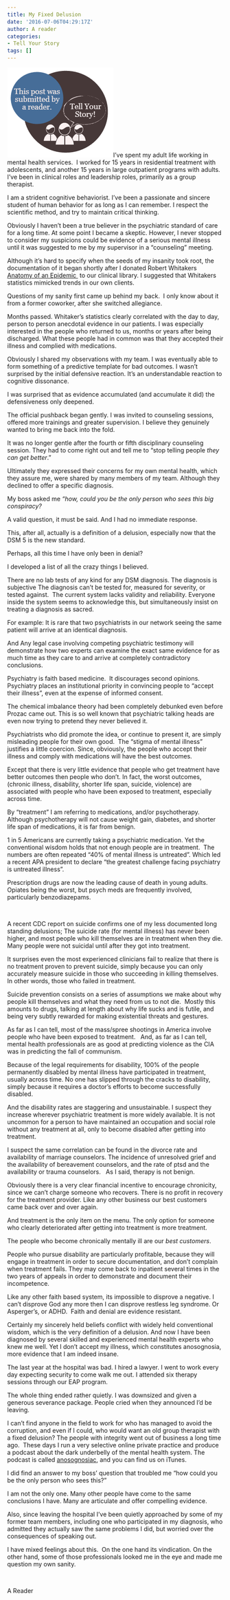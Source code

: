 ```yaml
---
title: My Fixed Delusion
date: '2016-07-06T04:29:17Z'
author: A reader
categories:
- Tell Your Story
tags: []
---
```


<img class="alignleft wp-image-1519 size-full" src="/images/tell-your-story.png" alt="This post was submitted by a reader." width="247" height="209" />I’ve spent my adult life working in mental health services.  I worked for 15 years in residential treatment with adolescents, and another 15 years in large outpatient programs with adults.  I’ve been in clinical roles and leadership roles, primarily as a group therapist.

I am a strident cognitive behaviorist. I’ve been a passionate and sincere student of human behavior for as long as I can remember. I respect the scientific method, and try to maintain critical thinking.

Obviously I haven’t been a true believer in the psychiatric standard of care for a long time. At some point I became a skeptic. However, I never stopped to consider my suspicions could be evidence of a serious mental illness until it was suggested to me by my supervisor in a “counseling” meeting.

Although it’s hard to specify when the seeds of my insanity took root, the documentation of it began shortly after I donated Robert Whitakers <u>Anatomy of an Epidemic </u> to our clinical library. I suggested that Whitakers statistics mimicked trends in our own clients.

Questions of my sanity first came up behind my back.  I only know about it from a former coworker, after she switched allegiance.

Months passed. Whitaker’s statistics clearly correlated with the day to day, person to person anecdotal evidence in our patients. I was especially interested in the people who returned to us, months or years after being discharged. What these people had in common was that they accepted their illness and complied with medications.

Obviously I shared my observations with my team. I was eventually able to form something of a predictive template for bad outcomes. I wasn’t surprised by the initial defensive reaction. It’s an understandable reaction to cognitive dissonance.

I was surprised that as evidence accumulated (and accumulate it did) the defensiveness only deepened.

The official pushback began gently. I was invited to counseling sessions, offered more trainings and greater supervision. I believe they genuinely wanted to bring me back into the fold.

It was no longer gentle after the fourth or fifth disciplinary counseling session. They had to come right out and tell me to “stop telling people <em>they can get better</em>.”

Ultimately they expressed their concerns for my own mental health, which they assure me, were shared by many members of my team. Although they declined to offer a specific diagnosis.

My boss asked me<em> “how, could you be the only person who sees this big conspiracy?   </em>

A valid question, it must be said. And I had no immediate response.

This, after all, actually is a definition of a delusion, especially now that the DSM 5 is the new standard.

Perhaps, all this time I have only been in denial?

I developed a list of all the crazy things I believed.

There are no lab tests of any kind for any DSM diagnosis. The diagnosis is subjective The diagnosis can’t be tested for, measured for severity, or tested against.  The current system lacks validity and reliability. Everyone inside the system seems to acknowledge this, but simultaneously insist on treating a diagnosis as sacred.

For example: It is rare that two psychiatrists in our network seeing the same patient will arrive at an identical diagnosis.

And Any legal case involving competing psychiatric testimony will demonstrate how two experts can examine the exact same evidence for as much time as they care to and arrive at completely contradictory conclusions.

Psychiatry is faith based medicine.  It discourages second opinions. Psychiatry places an institutional priority in convincing people to “accept their illness”, even at the expense of informed consent.

The chemical imbalance theory had been completely debunked even before Prozac came out. This is so well known that psychiatric talking heads are even now trying to pretend they never believed it.

Psychiatrists who did promote the idea, or continue to present it, are simply misleading people for their own good.  The “stigma of mental illness” justifies a little coercion. Since, obviously, the people who accept their illness and comply with medications will have the best outcomes.

Except that there is very little evidence that people who get treatment have better outcomes then people who don’t. In fact, the worst outcomes, (chronic illness, disability, shorter life span, suicide, violence) are associated with people who have been exposed to treatment, especially across time.

By “treatment” I am referring to medications, and/or psychotherapy. Although psychotherapy will not cause weight gain, diabetes, and shorter life span of medications, it is far from benign.

1 in 5 Americans are currently taking a psychiatric medication. Yet the conventional wisdom holds that not enough people are in treatment.  The numbers are often repeated “40% of mental illness is untreated”. Which led a recent APA president to declare “the greatest challenge facing psychiatry is untreated illness”.

Prescription drugs are now the leading cause of death in young adults. Opiates being the worst, but psych meds are frequently involved, particularly benzodiazepams.

&nbsp;

A recent CDC report on suicide confirms one of my less documented long standing delusions; The suicide rate (for mental illness) has never been higher, and most people who kill themselves are in treatment when they die. Many people were not suicidal until after they got into treatment.

It surprises even the most experienced clinicians fail to realize that there is no treatment proven to prevent suicide, simply because you can only accurately measure suicide in those who succeeding in killing themselves. In other words, those who failed in treatment.

Suicide prevention consists on a series of assumptions we make about why people kill themselves and what they need from us to not die.  Mostly this amounts to drugs, talking at length about why life sucks and is futile, and being very subtly rewarded for making existential threats and gestures.

As far as I can tell, most of the mass/spree shootings in America involve people who have been exposed to treatment.   And, as far as I can tell, mental health professionals are as good at predicting violence as the CIA was in predicting the fall of communism.

Because of the legal requirements for disability, 100% of the people permanently disabled by mental illness have participated in treatment, usually across time. No one has slipped through the cracks to disability, simply because it requires a doctor’s efforts to become successfully disabled.

And the disability rates are staggering and unsustainable. I suspect they increase wherever psychiatric treatment is more widely available. It is not uncommon for a person to have maintained an occupation and social role without any treatment at all, only to become disabled after getting into treatment.

I suspect the same correlation can be found in the divorce rate and availability of marriage counselors. The incidence of unresolved grief and the availability of bereavement counselors, and the rate of ptsd and the availability or trauma counselors.   As I said, therapy is not benign.

Obviously there is a very clear financial incentive to encourage chronicity, since we can’t charge someone who recovers. There is no profit in recovery for the treatment provider. Like any other business our best customers came back over and over again.

And treatment is the only item on the menu. The only option for someone who clearly deteriorated after getting into treatment is more treatment.

The people who become chronically mentally ill are our <em>best customers</em>.

People who pursue disability are particularly profitable, because they will engage in treatment in order to secure documentation, and don’t complain when treatment fails. They may come back to inpatient several times in the two years of appeals in order to demonstrate and document their incompetence.

Like any other faith based system, its impossible to disprove a negative. I can’t disprove God any more then I can disprove restless leg syndrome. Or Asperger’s, or ADHD.  Faith and denial are evidence resistant.

Certainly my sincerely held beliefs conflict with widely held conventional wisdom, which is the very definition of a delusion. And now I have been diagnosed by several skilled and experienced mental health experts who knew me well. Yet I don’t accept my illness, which constitutes anosognosia, more evidence that I am indeed insane.

The last year at the hospital was bad. I hired a lawyer. I went to work every day expecting security to come walk me out. I attended six therapy sessions through our EAP program.

The whole thing ended rather quietly. I was downsized and given a generous severance package. People cried when they announced I’d be leaving.

I can’t find anyone in the field to work for who has managed to avoid the corruption, and even if I could, who would want an old group therapist with a fixed delusion? The people with integrity went out of business a long time ago.  These days I run a very selective online private practice and produce a podcast about the dark underbelly of the mental health system. The podcast is called <a href="http://www.anosognosiac.com/">anosognosiac</a>, and you can find us on iTunes.

I did find an answer to my boss’ question that troubled me “how could you be the only person who sees this?”

I am not the only one. Many other people have come to the same conclusions I have. Many are articulate and offer compelling evidence.

Also, since leaving the hospital I’ve been quietly approached by some of my former team members, including one who participated in my diagnosis, who admitted they actually saw the same problems I did, but worried over the consequences of speaking out.

I have mixed feelings about this.  On the one hand its vindication. On the other hand, some of those professionals looked me in the eye and made me question my own sanity.

&nbsp;

A Reader